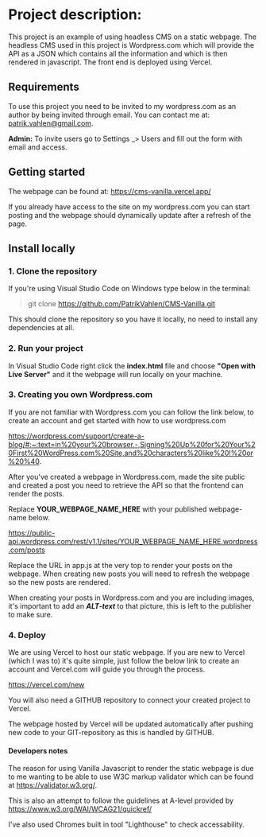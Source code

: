 # Project description:


This project is an example of using headless CMS on a static webpage. The headless CMS used in this project is Wordpress.com which will provide 
the API as a JSON which contains all the information and which is then rendered in javascript. The front end is deployed using Vercel. 

## Requirements

To use this project you need to be invited to my wordpress.com as an author by being invited through email. You can contact me at: patrik.vahlen@gmail.com.

**Admin:** To invite users go to Settings _> Users and fill out the form with email and access.  

## Getting started

The webpage can be found at: https://cms-vanilla.vercel.app/

If you already have access to the site on my wordpress.com you can start posting and the webpage should dynamically update after a refresh of the page.

## Install locally

### 1. Clone the repository

If you're using Visual Studio Code on Windows type below in the terminal:

> git clone https://github.com/PatrikVahlen/CMS-Vanilla.git

This should clone the repository so you have it locally, no need to install any dependencies at all.

### 2. Run your project

In Visual Studio Code right click the **index.html** file and choose **"Open with Live Server"** and it the webpage will run locally on your machine.

### 3. Creating you own Wordpress.com

If you are not familiar with Wordpress.com you can follow the link below, to create an account and get started with how to use wordpress.com

https://wordpress.com/support/create-a-blog/#:~:text=in%20your%20browser.-,Signing%20Up%20for%20Your%20First%20WordPress.com%20Site,and%20characters%20like%20!%20or%20%40.

After you've created a webpage in Wordpress.com, made the site public and created a post you need to retrieve the API so that the frontend can render the posts.

Replace **YOUR_WEBPAGE_NAME_HERE** with your published webpage-name below. 

https://public-api.wordpress.com/rest/v1.1/sites/YOUR_WEBPAGE_NAME_HERE.wordpress.com/posts

Replace the URL in app.js at the very top to render your posts on the webpage. When creating new posts you will need to refresh the webpage so the new posts are rendered.

When creating your posts in Wordpress.com and you are including images, it's important to add an **_ALT-text_** to that picture, this is left to the publisher to make sure.

### 4. Deploy

We are using Vercel to host our static webpage. If you are new to Vercel (which I was to) it's quite simple, just follow the below link to create an account and Vercel.com will guide you through the process. 

https://vercel.com/new

You will also need a GITHUB repository to connect your created project to Vercel. 

The webpage hosted by Vercel will be updated automatically after pushing new code to your GIT-repository as this is handled by GITHUB.

#### Developers notes

The reason for using Vanilla Javascript to render the static webpage is due to me wanting to be able to use
W3C markup validator which can be found at https://validator.w3.org/.

This is also an attempt to follow the guidelines at A-level provided by https://www.w3.org/WAI/WCAG21/quickref/

I've also used Chromes built in tool "Lighthouse" to check accessability.



